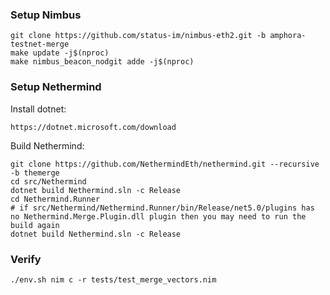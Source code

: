 ### Setup Nimbus
```
git clone https://github.com/status-im/nimbus-eth2.git -b amphora-testnet-merge
make update -j$(nproc)
make nimbus_beacon_nodgit adde -j$(nproc)
```

### Setup Nethermind

Install dotnet:
```
https://dotnet.microsoft.com/download
```

Build Nethermind:
```
git clone https://github.com/NethermindEth/nethermind.git --recursive -b themerge
cd src/Nethermind
dotnet build Nethermind.sln -c Release
cd Nethermind.Runner
# if src/Nethermind/Nethermind.Runner/bin/Release/net5.0/plugins has no Nethermind.Merge.Plugin.dll plugin then you may need to run the build again
dotnet build Nethermind.sln -c Release
```

### Verify
```
./env.sh nim c -r tests/test_merge_vectors.nim
```